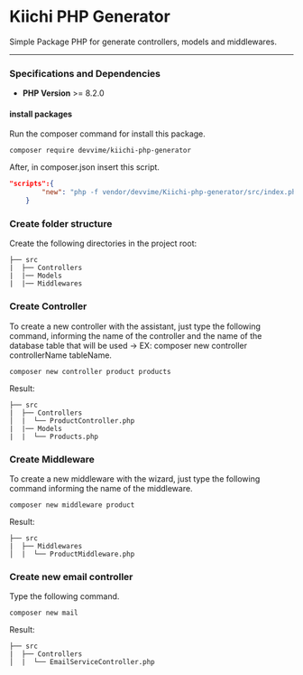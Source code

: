 # Kiichi PHP Generator

Simple Package PHP for generate controllers, models and middlewares.

***

### Specifications and Dependencies

- **PHP Version** >= 8.2.0

#### install packages

Run the composer command for install this package.

```
composer require devvime/kiichi-php-generator
```

After, in composer.json insert this script.

```json
"scripts":{
        "new": "php -f vendor/devvime/Kiichi-php-generator/src/index.php"
    }
```

### Create folder structure

Create the following directories in the project root:

```
├── src
|  ├── Controllers
|  |── Models
|  |── Middlewares
```

### Create Controller

To create a new controller with the assistant, just type the following command, informing the name of the controller and the name of the database table that will be used -> EX: composer new controller controllerName tableName.

```
composer new controller product products
```

Result:

```
├── src
|  ├── Controllers
│  |  └── ProductController.php
|  |── Models
|  |  └── Products.php
```

### Create Middleware

To create a new middleware with the wizard, just type the following command informing the name of the middleware.

```
composer new middleware product
```

Result:

```
├── src
|  ├── Middlewares
│  |  └── ProductMiddleware.php
```

### Create new email controller

Type the following command.

```
composer new mail
```

Result:

```
├── src
|  ├── Controllers
│  |  └── EmailServiceController.php
```